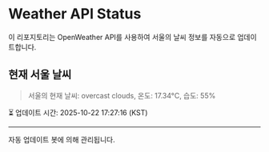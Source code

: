 
# Weather API Status

이 리포지토리는 OpenWeather API를 사용하여 서울의 날씨 정보를 자동으로 업데이트합니다.

## 현재 서울 날씨
> 서울의 현재 날씨: overcast clouds, 온도: 17.34°C, 습도: 55%

⏳ 업데이트 시간: 2025-10-22 17:27:16 (KST)

---
자동 업데이트 봇에 의해 관리됩니다.
